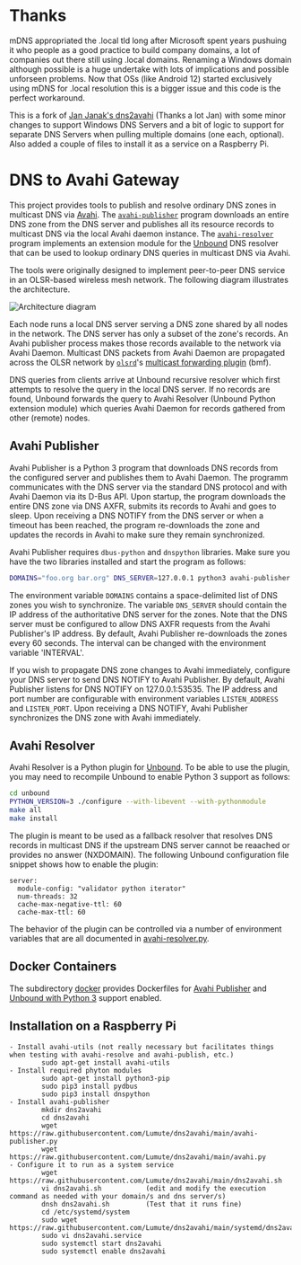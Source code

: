 # Thanks

mDNS appropriated the .local tld long after Microsoft spent years pushuing it who people as a good practice to build company domains, a lot of companies out there still using .local domains. Renaming a Windows domain although possible is a huge undertake with lots of implications and possible unforseen problems. Now that OSs (like Android 12) started exclusively using mDNS for .local resolution this is a bigger issue and this code is the perfect workaround.

This is a fork of [Jan Janak's dns2avahi](https://github.com/janakj/dns2avahi) (Thanks a lot Jan) with some minor changes to support Windows DNS Servers and a bit of logic to support for separate DNS Servers when pulling multiple domains (one each, optional). Also added a couple of files to install it as a service on a Raspberry Pi.


# DNS to Avahi Gateway

This project provides tools to publish and resolve ordinary DNS zones in multicast DNS via [Avahi](https://www.avahi.org). The [`avahi-publisher`](avahi-publisher.py) program downloads an entire DNS zone from the DNS server and publishes all its resource records to multicast DNS via the local Avahi daemon instance. The [`avahi-resolver`](avahi-resolver.py) program implements an extension module for the [Unbound](https://www.nlnetlabs.nl/projects/unbound/about/) DNS resolver that can be used to lookup ordinary DNS queries in multicast DNS via Avahi.

The tools were originally designed to implement peer-to-peer DNS service in an OLSR-based wireless mesh network. The following diagram illustrates the architecture.

![Architecture diagram](https://github.com/janakj/dns2avahi/blob/main/dns2avahi.png?raw=true)

Each node runs a local DNS server serving a DNS zone shared by all nodes in the network. The DNS server has only a subset of the zone's records. An Avahi publisher process makes those records available to the network via Avahi Daemon. Multicast DNS packets from Avahi Daemon are propagated across the OLSR network by [`olsrd`](http://www.olsr.org)'s [multicast forwarding plugin](http://olsr.org/git/?p=olsrd.git;a=blob_plain;f=lib/bmf/README_BMF) (bmf).

DNS queries from clients arrive at Unbound recursive resolver which first attempts to resolve the query in the local DNS server. If no records are found, Unbound forwards the query to Avahi Resolver (Unbound Python extension module) which queries Avahi Daemon for records gathered from other (remote) nodes.

## Avahi Publisher

Avahi Publisher is a Python 3 program that downloads DNS records from the configured server and publishes them to Avahi Daemon. The programm communicates with the DNS server via the standard DNS protocol and with Avahi Daemon via its D-Bus API. Upon startup, the program downloads the entire DNS zone via DNS AXFR, submits its records to Avahi and goes to sleep. Upon receiving a DNS NOTIFY from the DNS server or when a timeout has been reached, the program re-downloads the zone and updates the records in Avahi to make sure they remain synchronized.

Avahi Publisher requires `dbus-python` and `dnspython` libraries. Make sure you have the two libraries installed and start the program as follows:
```sh
DOMAINS="foo.org bar.org" DNS_SERVER=127.0.0.1 python3 avahi-publisher.py
```
The environment variable `DOMAINS` contains a space-delimited list of DNS zones you wish to synchronize. The variable `DNS_SERVER` should contain the IP address of the authoritative DNS server for the zones. Note that the DNS server must be configured to allow DNS AXFR requests from the Avahi Publisher's IP address. By default, Avahi Publisher re-downloads the zones every 60 seconds. The interval can be changed with the environment variable 'INTERVAL'.

If you wish to propagate DNS zone changes to Avahi immediately, configure your DNS server to send DNS NOTIFY to Avahi Publisher. By default, Avahi Publisher listens for DNS NOTIFY on 127.0.0.1:53535. The IP address and port number are configurable with environment variables `LISTEN_ADDRESS` and `LISTEN_PORT`. Upon receiving a DNS NOTIFY, Avahi Publisher synchronizes the DNS zone with Avahi immediately. 

## Avahi Resolver

Avahi Resolver is a Python plugin for [Unbound](https://www.nlnetlabs.nl/projects/unbound/about/). To be able to use the plugin, you may need to recompile Unbound to enable Python 3 support as follows:
```sh
cd unbound
PYTHON_VERSION=3 ./configure --with-libevent --with-pythonmodule
make all
make install
```
The plugin is meant to be used as a fallback resolver that resolves DNS records in multicast DNS if the upstream DNS server cannot be reaached or provides no answer (NXDOMAIN). The following Unbound configuration file snippet shows how to enable the plugin:
```
server:
  module-config: "validator python iterator"
  num-threads: 32
  cache-max-negative-ttl: 60
  cache-max-ttl: 60
```

The behavior of the plugin can be controlled via a number of environment variables that are all documented in [avahi-resolver.py](avahi-resolver.py).

## Docker Containers

The subdirectory [docker](docker) provides Dockerfiles for [Avahi Publisher](docker/Dockerfile.publisher) and [Unbound with Python 3](docker/Dockerfile.unbound) support enabled.


## Installation on a Raspberry Pi
```
- Install avahi-utils (not really necessary but facilitates things when testing with avahi-resolve and avahi-publish, etc.)
		sudo apt-get install avahi-utils
- Install required phyton modules
		sudo apt-get install python3-pip
		sudo pip3 install pydbus
		sudo pip3 install dnspython
- Install avahi-publisher
		mkdir dns2avahi
		cd dns2avahi
		wget https://raw.githubusercontent.com/Lumute/dns2avahi/main/avahi-publisher.py
		wget https://raw.githubusercontent.com/Lumute/dns2avahi/main/avahi.py
- Configure it to run as a system service
		wget https://raw.githubusercontent.com/Lumute/dns2avahi/main/dns2avahi.sh
		vi dns2avahi.sh           (edit and modify the execution command as needed with your domain/s and dns server/s)
		dnsh dns2avahi.sh         (Test that it runs fine)
		cd /etc/systemd/system
		sudo wget https://raw.githubusercontent.com/Lumute/dns2avahi/main/systemd/dns2avahi.service
		sudo vi dns2avahi.service
		sudo systemctl start dns2avahi
		sudo systemctl enable dns2avahi
```
		

